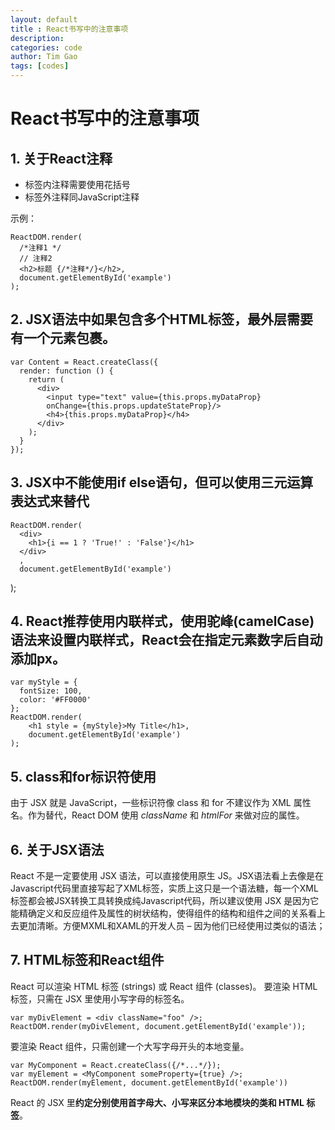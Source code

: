 ```yaml
---
layout: default
title : React书写中的注意事项
description: 
categories: code
author: Tim Gao
tags: [codes]
---
```

# React书写中的注意事项

## 1. 关于React注释

* 标签内注释需要使用花括号
* 标签外注释同JavaScript注释

示例：

    ReactDOM.render(
      /*注释1 */
      // 注释2
      <h2>标题 {/*注释*/}</h2>,
      document.getElementById('example')
    );

## 2. JSX语法中如果包含多个HTML标签，最外层需要有一个元素包裹。

    var Content = React.createClass({
      render: function () {
        return (
          <div>
            <input type="text" value={this.props.myDataProp}
            onChange={this.props.updateStateProp}/>
            <h4>{this.props.myDataProp}</h4>
          </div>
        );
      }
    });

## 3. JSX中不能使用if else语句，但可以使用三元运算表达式来替代

    ReactDOM.render(
      <div>
        <h1>{i == 1 ? 'True!' : 'False'}</h1>
      </div>
      ,
      document.getElementById('example')
  );

## 4. React推荐使用内联样式，使用驼峰(camelCase)语法来设置内联样式，React会在指定元素数字后自动添加px。

    var myStyle = {
      fontSize: 100,
      color: '#FF0000'
    };
    ReactDOM.render(
        <h1 style = {myStyle}>My Title</h1>,
        document.getElementById('example')
    );

## 5. class和for标识符使用

由于 JSX 就是 JavaScript，一些标识符像 class 和 for 不建议作为 XML 属性名。作为替代，React DOM 使用 _className_ 和 _htmlFor_ 来做对应的属性。

## 6. 关于JSX语法

React 不是一定要使用 JSX 语法，可以直接使用原生 JS。JSX语法看上去像是在Javascript代码里直接写起了XML标签，实质上这只是一个语法糖，每一个XML标签都会被JSX转换工具转换成纯Javascript代码，所以建议使用 JSX 是因为它能精确定义和反应组件及属性的树状结构，使得组件的结构和组件之间的关系看上去更加清晰。方便MXML和XAML的开发人员 – 因为他们已经使用过类似的语法；

## 7. HTML标签和React组件
React 可以渲染 HTML 标签 (strings) 或 React 组件 (classes)。
要渲染 HTML 标签，只需在 JSX 里使用小写字母的标签名。

    var myDivElement = <div className="foo" />;
    ReactDOM.render(myDivElement, document.getElementById('example'));

要渲染 React 组件，只需创建一个大写字母开头的本地变量。

    var MyComponent = React.createClass({/*...*/});
    var myElement = <MyComponent someProperty={true} />;
    ReactDOM.render(myElement, document.getElementById('example'))

React 的 JSX 里**约定分别使用首字母大、小写来区分本地模块的类和 HTML 标签**。